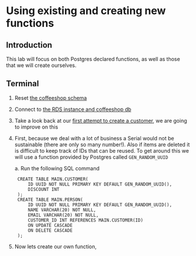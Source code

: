 # Using existing and creating new functions

## Introduction

This lab will focus on both Postgres declared functions, as well as those that we will create ourselves.

## Terminal
1. Reset [the coffeeshop schema](./ddl_dml_lab.md#reset-psql)
2. Connect to [the RDS instance and coffeeshop db](./creating_rds_instance.md#connect-psql)
3. Take a look back at our [first attempt to create a customer](./ddl_dml_lab.md#connect-psql), we are going to improve on this
4. First, because we deal with a lot of business a Serial would not be sustainable (there are only so many number!). Also if items are deleted it is difficult to keep track of IDs that can be reused. To get around this we will use a function provided by Postgres called `GEN_RANDOM_UUID`

    a. Run the following SQL command

        CREATE TABLE MAIN.CUSTOMER(
            ID UUID NOT NULL PRIMARY KEY DEFAULT GEN_RANDOM_UUID(),
            DISCOUNT INT
        );
        CREATE TABLE MAIN.PERSON(
            ID UUID NOT NULL PRIMARY KEY DEFAULT GEN_RANDOM_UUID(),
            NAME VARCHAR(20) NOT NULL,
            EMAIL VARCHAR(20) NOT NULL,
            CUSTOMER_ID INT REFERENCES MAIN.CUSTOMER(ID)
            ON UPDATE CASCADE
            ON DELETE CASCADE
        );
        
5. Now lets create our own function, 